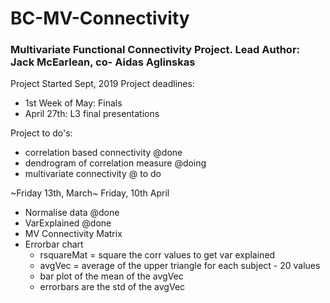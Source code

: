 # BC-MV-Connectivity
 ### Multivariate Functional Connectivity Project. Lead Author: Jack McEarlean, co- Aidas Aglinskas
Project Started Sept, 2019
Project deadlines:
- 1st Week of May: Finals
- April 27th: L3 final presentations

Project to do's: 
  - correlation based connectivity @done
  - dendrogram of correlation measure  @doing 
  - multivariate connectivity @ to do

  ~Friday 13th, March~
  Friday, 10th April
  - Normalise data @done
  - VarExplained @done
  - MV Connectivity Matrix
  - Errorbar chart
    - rsquareMat = square the corr values to get var explained
    - avgVec = average of the upper triangle for each subject - 20 values
    - bar plot of the mean of the avgVec
    - errorbars are the std of the avgVec
 
 
 
